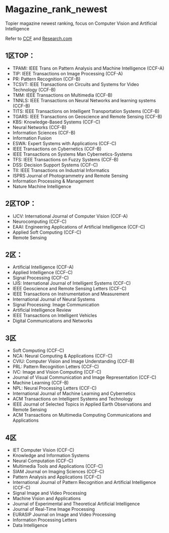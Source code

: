 # Magazine_rank_newest
Topier magazine newest ranking, focus on Computer Vision and Artificial Intelligence

Refer to [CCF](https://www.ccf.org.cn/Academic_Evaluation/AI/) and [Research.com](http://www.guide2research.com/journals/)

## 1区TOP：
- TPAMI: IEEE Trans on Pattern Analysis and Machine Intelligence (CCF-A)
- TIP: IEEE Transactions on Image Processing (CCF-A)
- PR: Pattern Recognition (CCF-B)
- TCSVT: IEEE Transactions on Circuits and Systems for Video Technology (CCF-B)
- TMM: IEEE Transactions on Multimedia (CCF-B)
- TNNLS: IEEE Transactions on Neural Networks and learning systems (CCF-B)
- TITS: IEEE Transactions on Intelligent Transportation Systems (CCF-B)
- TGARS: IEEE Transactions on Geoscience and Remote Sensing (CCF-B)
- KBS: Knowledge-Based Systems (CCF-C)
- Neural Networks (CCF-B)
- Information Sciences (CCF-B)
- Information Fusion
- ESWA: Expert Systems with Applications (CCF-C)
- IEEE Transactions on Cybernetics (CCF-B)
- IEEE Transactions on Systems Man Cybernetics-Systems
- TFS: IEEE Transactions on Fuzzy Systems (CCF-B)
- DSS: Decision Support Systems (CCF-C)
- TII: IEEE Transactions on Industrial Informatics
- ISPRS Journal of Photogrammetry and Remote Sensing
- Information Processing & Management
- Nature Machine Intelligence

## 2区TOP：
- IJCV: International Journal of Computer Vision (CCF-A)
- Neurocomputing (CCF-C)
- EAAI: Engineering Applications of Artificial Intelligence (CCF-C)
- Applied Soft Computing (CCF-C)
- Remote Sensing

## 2区：
- Artificial Intelligence (CCF-A)
- Applied Intelligence (CCF-C)
- Signal Processing (CCF-C)
- IJIS: International Journal of Intelligent Systems (CCF-C)
- IEEE Geoscience and Remote Sensing Letters (CCF-C)
- IEEE Transactions on Instrumentation and Measurement
- International Journal of Neural Systems
- Signal Processing: Image Communication
- Artificial Intelligence Review
- IEEE Transactions on Intelligent Vehicles
- Digital Communications and Networks

## 3区
- Soft Computing (CCF-C)
- NCA: Neural Computing & Applications (CCF-C)
- CVIU: Computer Vision and Image Understanding (CCF-B)
- PRL: Pattern Recognition Letters (CCF-C)
- IVC: Image and Vision Computing (CCF-C)
- Journal of Visual Communication and Image Representation (CCF-C)
- Machine Learning (CCF-B)
- NPL: Neural Processing Letters (CCF-C)
- International Journal of Machine Learning and Cybernetics
- ACM Transactions on Intelligent Systems and Technology
- IEEE Journal of Selected Topics in Applied Earth Observations and Remote Sensing
- ACM Transactions on Multimedia Computing Communications and Applications

## 4区
- IET Computer Vision (CCF-C)
- Knowledge and Information Systems
- Neural Computation (CCF-C)
- Multimedia Tools and Applications (CCF-C)
- SIAM Journal on Imaging Sciences (CCF-C)
- Pattern Analysis and Applications (CCF-C)
- International Journal of Pattern Recognition and Artificial Intelligence (CCF-C)
- Signal Image and Video Processing
- Machine Vision and Applications
- Journal of Experimental and Theoretical Artificial Intelligence
- Journal of Real-Time Image Processing
- EURASIP Journal on Image and Video Processing
- Information Processing Letters
- Data Intelligence
